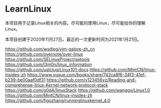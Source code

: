 # LearnLinux

本项目用于记录Linux相关的内容。尽可能的使用Linux，尽可能给你的理解Linux。

本项目创建于2020年11月27日。最近的一次更新时间为2021年1月21日。

https://github.com/wsdjeg/vim-galore-zh_cn
https://github.com/overnote/over-linux
https://github.com/SELinuxProject/setools
https://github.com/l3m0n/linux_information
https://github.com/ustclug/Linux101-docs
https://github.com/MintCN/linux-insides-zh
https://www.yuque.com/books/share/742ca8f6-34f3-41ef-b239-be00aaf0df31
https://github.com/y123456yz/Reading-and-comprehense-linux-Kernel-network-protocol-stack
https://github.com/g0dA/linuxStack
https://github.com/wanggx/Linux1.0
https://github.com/MintCN/linux-insides-zh
https://github.com/figozhang/runninglinuxkernel_4.0